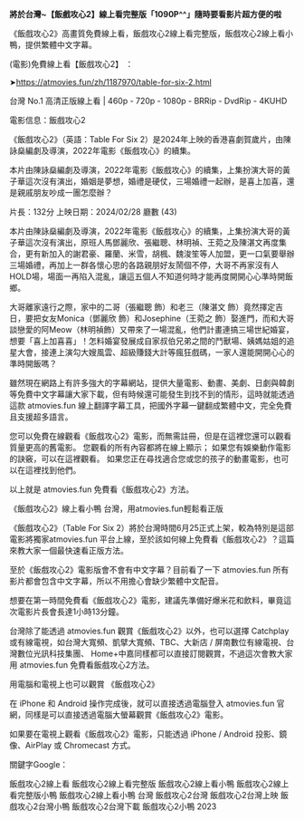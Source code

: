 **將於台灣~【飯戲攻心2】線上看完整版「1090P^^」隨時要看影片超方便的啦**

《飯戲攻心2》高畫質免費線上看，飯戲攻心2線上看完整版，飯戲攻心2線上看小鴨，提供繁體中文字幕。

(電影)免費線上看【飯戲攻心2】 ：

➤https://atmovies.fun/zh/1187970/table-for-six-2.html

台灣 No.1 高清正版線上看 | 460p - 720p - 1080p - BRRip - DvdRip - 4KUHD


電影信息：飯戲攻心2

《飯戲攻心2》（英語：Table For Six 2）是2024年上映的香港喜劇賀歲片，由陳詠燊編劇及導演，2022年電影《飯戲攻心》的續集。

本片由陳詠燊編劇及導演，2022年電影《飯戲攻心》的續集，上集扮演大哥的黃子華這次沒有演出，婚姻是夢想，婚禮是硬仗，三場婚禮一起辦，是喜上加喜，還是親戚朋友吵成一團怎麼辦？

片長：132分 上映日期：2024/02/28 廳數 (43)

本片由陳詠燊編劇及導演，2022年電影《飯戲攻心》的續集，上集扮演大哥的黃子華這次沒有演出，原班人馬鄧麗欣、張繼聰、林明禎、王菀之及陳湛文再度集合，更有新加入的謝君豪、羅蘭、米雪，胡楓、魏浚笙等人加盟，更一口氣要舉辦三場婚禮，再加上一群各懷心思的各路親朋好友鬧個不停，大哥不再家沒有人HOLD場，場面一再陷入混亂，讓這五個人不知道何時才能再度開開心心準時開飯鄉。

大哥離家遠行之際，家中的二哥（張繼聰 飾）和老三（陳湛文 飾）竟然擇定吉日，要把女友Monica（鄧麗欣 飾）和Josephine（王菀之 飾）娶進門，而和大哥談戀愛的阿Meow（林明禎飾）又帶來了一場混亂，他們計畫連搞三場世紀婚宴，想要「喜上加喜喜」！怎料婚宴發展成自家叔伯兄弟之間的鬥獸場、姨媽姑姐的追星大會，接連上演勾大嫂風雲、超級賺錢大計等瘋狂戲碼，一家人還能開開心心的準時開飯嗎？

雖然現在網路上有許多強大的字幕網站，提供大量電影、動畫、美劇、日劇與韓劇等免費中文字幕讓大家下載，但有時候還可能發生到找不到的情形，這時就能透過這款 atmovies.fun 線上翻譯字幕工具，把國外字幕一鍵翻成繁體中文，完全免費且支援超多語言。

您可以免費在線觀看《飯戲攻心2》電影，而無需註冊，但是在這裡您還可以觀看質量更高的舊電影。 您觀看的所有內容都將在線上顯示； 如果您有娛樂動作電影的訣竅，可以在這裡觀看。 如果您正在尋找適合您或您的孩子的動畫電影，也可以在這裡找到他們。

以上就是 atmovies.fun 免費看《飯戲攻心2》方法。

《飯戲攻心2》線上看小鴨 台灣，用atmovies.fun輕鬆看正版

《飯戲攻心2》（Table For Six 2）將於台灣時間6月25正式上架，較為特別是這部電影將獨家atmovies.fun 平台上線，至於該如何線上免費看《飯戲攻心2》？這篇來教大家一個最快速看正版方法。

至於《飯戲攻心2》電影版會不會有中文字幕？目前看了一下 atmovies.fun 所有影片都會包含中文字幕，所以不用擔心會缺少繁體中文配音。

想要在第一時間免費看《飯戲攻心2》電影，建議先準備好爆米花和飲料，畢竟這次電影片長會長達1小時13分鐘。  

台灣除了能透過 atmovies.fun 觀賞《飯戲攻心2》以外，也可以選擇 Catchplay 或有線電視，如台灣大寬頻、凱擘大寬頻、TBC、大新店 / 屏南數位有線電視、台灣數位光訊科技集團、 Home+中嘉同樣都可以直接訂閱觀賞，不過這次會教大家用 atmovies.fun 免費看飯戲攻心2方法。

用電腦和電視上也可以觀賞 《飯戲攻心2》

在 iPhone 和 Android 操作完成後，就可以直接透過電腦登入 atmovies.fun 官網，同樣是可以直接透過電腦大螢幕觀賞《飯戲攻心2》電影。

如果要在電視上觀看《飯戲攻心2》電影，只能透過 iPhone / Android 投影、鏡像、AirPlay 或 Chromecast 方式。


關鍵字Google：

飯戲攻心2線上看
飯戲攻心2線上看完整版
飯戲攻心2線上看小鴨
飯戲攻心2線上看完整版小鴨
飯戲攻心2線上看小鴨 台灣
飯戲攻心2台灣
飯戲攻心2台灣上映
飯戲攻心2台灣小鴨
飯戲攻心2台灣下載
飯戲攻心2小鴨 2023
